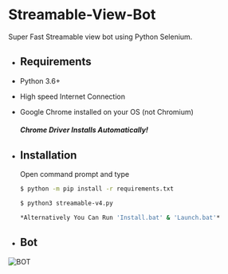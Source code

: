 # Streamable-View-Bot
Super Fast Streamable view bot using Python Selenium.

* ## Requirements
 * Python 3.6+
 * High speed Internet Connection
 * Google Chrome installed on your OS (not Chromium)
 
 
   #### *Chrome Driver Installs Automatically!*

* ## Installation 
 
  Open command prompt and type
  ```bash
  $ python -m pip install -r requirements.txt

  $ python3 streamable-v4.py

  *Alternatively You Can Run 'Install.bat' & 'Launch.bat'*
  ```

* ## Bot
![BOT](https://cdn.discordapp.com/attachments/827336938440491018/846837030938869790/Screenshot202021-05-2520124404.png)
